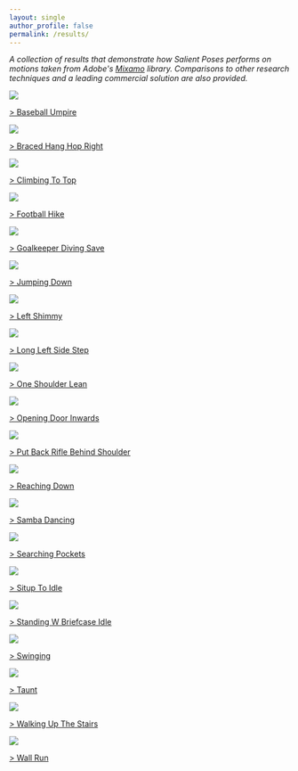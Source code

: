 ```yaml
---
layout: single
author_profile: false
permalink: /results/
---
```


*A collection of results that demonstrate
how Salient Poses performs on motions
taken from Adobe's [Mixamo](https://www.mixamo.com/) library.
Comparisons to other research techniques and a leading commercial solution
are also provided.*

<div class="results-thumbnail">
    <a href="/results/Mixamo_Baseball_Umpire">
        <img src="{{site.url}}/images/results/Mixamo_Baseball_Umpire_Original/thumbnail.jpeg">
        <p>> Baseball Umpire</p>
    </a>
</div>

<div class="results-thumbnail">
    <a href="/results/Mixamo_BracedHangHopRight">
        <img src="{{site.url}}/images/results/Mixamo_BracedHangHopRight_Original/thumbnail.jpeg">
        <p>> Braced Hang Hop Right</p>
    </a>
</div>

<div class="results-thumbnail">
    <a href="/results/Mixamo_ClimbingToTop">
        <img src="{{site.url}}/images/results/Mixamo_ClimbingToTop_Original/thumbnail.jpeg">
        <p>> Climbing To Top</p>
    </a>
</div>

<div class="results-thumbnail">
    <a href="/results/Mixamo_FootballHike">
        <img src="{{site.url}}/images/results/Mixamo_FootballHike_Original/thumbnail.jpeg">
        <p>> Football Hike</p>
    </a>
</div>

<div class="results-thumbnail">
    <a href="/results/Mixamo_GoalkeeperDivingSave">
        <img src="{{site.url}}/images/results/Mixamo_GoalkeeperDivingSave_Original/thumbnail.jpeg">
        <p>> Goalkeeper Diving Save</p>
    </a>
</div>

<div class="results-thumbnail">
    <a href="/results/Mixamo_Jumping_Down">
        <img src="{{site.url}}/images/results/Mixamo_Jumping_Down_Original/thumbnail.jpeg">
        <p>> Jumping Down</p>
    </a>
</div>

<div class="results-thumbnail">
    <a href="/results/Mixamo_LeftShimmy">
        <img src="{{site.url}}/images/results/Mixamo_LeftShimmy_Original/thumbnail.jpeg">
        <p>> Left Shimmy</p>
    </a>
</div>

<div class="results-thumbnail">
    <a href="/results/Mixamo_LongLeftSideStep">
        <img src="{{site.url}}/images/results/Mixamo_LongLeftSideStep_Original/thumbnail.jpeg">
        <p>> Long Left Side Step</p>
    </a>
</div>

<div class="results-thumbnail">
    <a href="/results/Mixamo_One_Shoulder_Lean">
        <img src="{{site.url}}/images/results/Mixamo_One_Shoulder_Lean_Original/thumbnail.jpeg">
        <p>> One Shoulder Lean</p>
    </a>
</div>

<div class="results-thumbnail">
    <a href="/results/Mixamo_Opening_Door_Inwards">
        <img src="{{site.url}}/images/results/Mixamo_Opening_Door_Inwards_Original/thumbnail.jpeg">
        <p>> Opening Door Inwards</p>
    </a>
</div>

<div class="results-thumbnail">
    <a href="/results/Mixamo_Put_Back_Rifle_Behind_Shoulder">
        <img src="{{site.url}}/images/results/Mixamo_Put_Back_Rifle_Behind_Shoulder_Original/thumbnail.jpeg">
        <p>> Put Back Rifle Behind Shoulder</p>
    </a>
</div>

<div class="results-thumbnail">
    <a href="/results/Mixamo_ReachingDown">
        <img src="{{site.url}}/images/results/Mixamo_ReachingDown_Original/thumbnail.jpeg">
        <p>> Reaching Down</p>
    </a>
</div>

<div class="results-thumbnail">
    <a href="/results/Mixamo_Samba_Dancing">
        <img src="{{site.url}}/images/results/Mixamo_Samba_Dancing_Original/thumbnail.jpeg">
        <p>> Samba Dancing</p>
    </a>
</div>

<div class="results-thumbnail">
    <a href="/results/Mixamo_SearchingPockets">
        <img src="{{site.url}}/images/results/Mixamo_SearchingPockets_Original/thumbnail.jpeg">
        <p>> Searching Pockets</p>
    </a>
</div>

<div class="results-thumbnail">
    <a href="/results/Mixamo_Situp_To_Idle">
        <img src="{{site.url}}/images/results/Mixamo_Situp_To_Idle_Original/thumbnail.jpeg">
        <p>> Situp To Idle</p>
    </a>
</div>

<div class="results-thumbnail">
    <a href="/results/Mixamo_Standing_W_Briefcase_Idle">
        <img src="{{site.url}}/images/results/Mixamo_Standing_W_Briefcase_Idle_Original/thumbnail.jpeg">
        <p>> Standing W Briefcase Idle</p>
    </a>
</div>

<div class="results-thumbnail">
    <a href="/results/Mixamo_Swinging">
        <img src="{{site.url}}/images/results/Mixamo_Swinging_Original/thumbnail.jpeg">
        <p>> Swinging</p>
    </a>
</div>

<div class="results-thumbnail">
    <a href="/results/Mixamo_Taunt">
        <img src="{{site.url}}/images/results/Mixamo_Taunt_Original/thumbnail.jpeg">
        <p>> Taunt</p>
    </a>
</div>

<div class="results-thumbnail">
    <a href="/results/Mixamo_Walking_Up_The_Stairs">
        <img src="{{site.url}}/images/results/Mixamo_Walking_Up_The_Stairs_Original/thumbnail.jpeg">
        <p>> Walking Up The Stairs</p>
    </a>
</div>

<div class="results-thumbnail">
    <a href="/results/Mixamo_Wall_Run">
        <img src="{{site.url}}/images/results/Mixamo_Wall_Run_Original/thumbnail.jpeg">
        <p>> Wall Run</p>
    </a>
</div>


